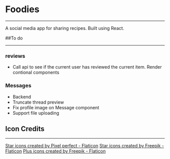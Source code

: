 # Foodies

---

A social media app for sharing recipes. Built using React.

##To do

---

### reviews

- Call api to see if the current user has reviewed the current item. Render contional components

### Messages

- Backend
- Truncate thread preview
- Fix profile image on Message component
- Support file uploading

## Icon Credits

---

<a href="https://www.flaticon.com/free-icons/star" title="star icons">Star icons created by Pixel perfect - Flaticon</a>
<a href="https://www.flaticon.com/free-icons/star" title="star icons">Star icons created by Freepik - Flaticon</a>
<a href="https://www.flaticon.com/free-icons/plus" title="plus icons">Plus icons created by Freepik - Flaticon</a>
